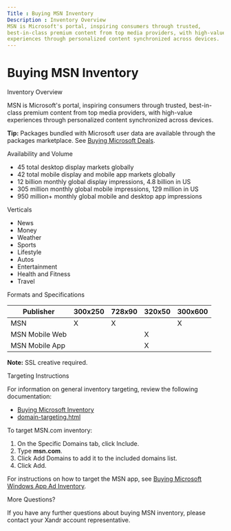 ```yaml
---
Title : Buying MSN Inventory
Description : Inventory Overview
MSN is Microsoft's portal, inspiring consumers through trusted,
best-in-class premium content from top media providers, with high-value
experiences through personalized content synchronized across devices.
---
```



# Buying MSN Inventory



Inventory Overview

MSN is Microsoft's portal, inspiring consumers through trusted,
best-in-class premium content from top media providers, with high-value
experiences through personalized content synchronized across devices.





<b>Tip:</b> Packages bundled with Microsoft
user data are available through the packages marketplace. See
<a href="buying-microsoft-deals.md" class="xref"
title="You can buy deals from the Microsoft Advertising Exchange and Microsoft’s Australia and New Zealand inventory using our Package Marketplace.">Buying
Microsoft Deals</a>.





Availability and Volume

- 45 total desktop display markets globally
- 42 total mobile display and mobile app markets globally
- 12 billion monthly global display impressions, 4.8 billion in US
- 305 million monthly global mobile impressions, 129 million in US
- 950 million+ monthly global mobile and desktop app impressions

Verticals

- News
- Money
- Weather
- Sports
- Lifestyle
- Autos
- Entertainment
- Health and Fitness
- Travel

Formats and Specifications

<table class="table">
<thead class="thead">
<tr class="header row">
<th id="ID-00007677__entry__1" class="entry">Publisher</th>
<th id="ID-00007677__entry__2" class="entry">300x250</th>
<th id="ID-00007677__entry__3" class="entry">728x90</th>
<th id="ID-00007677__entry__4" class="entry">320x50</th>
<th id="ID-00007677__entry__5" class="entry">300x600</th>
</tr>
</thead>
<tbody class="tbody">
<tr class="odd row">
<td class="entry" headers="ID-00007677__entry__1">MSN</td>
<td class="entry" headers="ID-00007677__entry__2">X</td>
<td class="entry" headers="ID-00007677__entry__3">X</td>
<td class="entry" headers="ID-00007677__entry__4"></td>
<td class="entry" headers="ID-00007677__entry__5">X</td>
</tr>
<tr class="even row">
<td class="entry" headers="ID-00007677__entry__1">MSN Mobile Web</td>
<td class="entry" headers="ID-00007677__entry__2"></td>
<td class="entry" headers="ID-00007677__entry__3"></td>
<td class="entry" headers="ID-00007677__entry__4">X</td>
<td class="entry" headers="ID-00007677__entry__5"></td>
</tr>
<tr class="odd row">
<td class="entry" headers="ID-00007677__entry__1">MSN Mobile App</td>
<td class="entry" headers="ID-00007677__entry__2"></td>
<td class="entry" headers="ID-00007677__entry__3"></td>
<td class="entry" headers="ID-00007677__entry__4">X</td>
<td class="entry" headers="ID-00007677__entry__5"></td>
</tr>
</tbody>
</table>



<b>Note:</b> SSL creative required.



Targeting Instructions



For information on general inventory targeting, review the following
documentation:

- <a href="buying-microsoft-inventory.md" class="xref">Buying Microsoft
  Inventory</a>
- <a href="domain-targeting.md" class="xref">domain-targeting.html</a>





To target MSN.com inventory:

1.  On the Specific Domains tab, click
    Include.
2.  Type **msn.com**.
3.  Click Add Domains to add it to the
    included domains list.
4.  Click Add.



For instructions on how to target the MSN app, see
<a href="buying-microsoft-windows-3rd-party-appnetwork-inventory.md"
class="xref">Buying Microsoft Windows App Ad Inventory</a>.

More Questions?

If you have any further questions about buying MSN inventory, please
contact your Xandr account representative.




